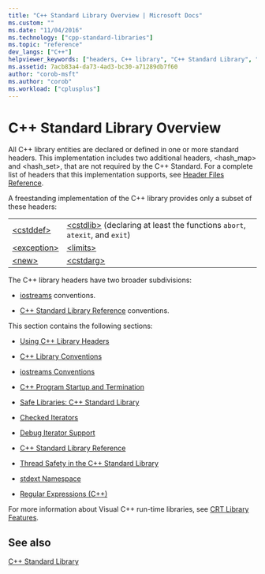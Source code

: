 ```yaml
---
title: "C++ Standard Library Overview | Microsoft Docs"
ms.custom: ""
ms.date: "11/04/2016"
ms.technology: ["cpp-standard-libraries"]
ms.topic: "reference"
dev_langs: ["C++"]
helpviewer_keywords: ["headers, C++ library", "C++ Standard Library", "libraries, Standard C++", "C++ Standard Library, headers"]
ms.assetid: 7acb83a4-da73-4ad3-bc30-a71289db7f60
author: "corob-msft"
ms.author: "corob"
ms.workload: ["cplusplus"]
---
```

# C++ Standard Library Overview

All C++ library entities are declared or defined in one or more standard headers. This implementation includes two additional headers, \<hash_map> and \<hash_set>, that are not required by the C++ Standard. For a complete list of headers that this implementation supports, see [Header Files Reference](../standard-library/cpp-standard-library-header-files.md).

A freestanding implementation of the C++ library provides only a subset of these headers:

|||
|-|-|
|[\<cstddef>](../standard-library/cstddef.md)|[\<cstdlib>](../standard-library/cstdlib.md) (declaring at least the functions `abort`, `atexit`, and `exit`)|
|[\<exception>](../standard-library/exception.md)|[\<limits>](../standard-library/limits.md)|
|[\<new>](../standard-library/new.md)|[\<cstdarg>](../standard-library/cstdarg.md)|

The C++ library headers have two broader subdivisions:

- [iostreams](../standard-library/iostreams-conventions.md) conventions.

- [C++ Standard Library Reference](../standard-library/cpp-standard-library-reference.md) conventions.

This section contains the following sections:

- [Using C++ Library Headers](../standard-library/using-cpp-library-headers.md)

- [C++ Library Conventions](../standard-library/cpp-library-conventions.md)

- [iostreams Conventions](../standard-library/iostreams-conventions.md)

- [C++ Program Startup and Termination](../standard-library/cpp-program-startup-and-termination.md)

- [Safe Libraries: C++ Standard Library](../standard-library/safe-libraries-cpp-standard-library.md)

- [Checked Iterators](../standard-library/checked-iterators.md)

- [Debug Iterator Support](../standard-library/debug-iterator-support.md)

- [C++ Standard Library Reference](../standard-library/cpp-standard-library-reference.md)

- [Thread Safety in the C++ Standard Library](../standard-library/thread-safety-in-the-cpp-standard-library.md)

- [stdext Namespace](../standard-library/stdext-namespace.md)

- [Regular Expressions (C++)](../standard-library/regular-expressions-cpp.md)

For more information about Visual C++ run-time libraries, see [CRT Library Features](../c-runtime-library/crt-library-features.md).

## See also

[C++ Standard Library](../standard-library/cpp-standard-library-reference.md)<br/>
